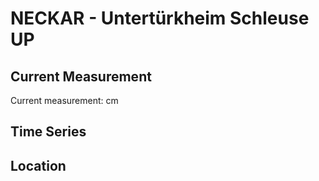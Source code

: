 # NECKAR - Untertürkheim Schleuse UP

## Current Measurement

Current measurement: <Value topic="rivers/pegel-online/NECKAR/Untertürkheim Schleuse UP/measurementValue"/> cm

## Time Series

<TimeSeries topic="rivers/pegel-online/NECKAR/Untertürkheim Schleuse UP/measurementValue" period="week" />

## Location

<WorldMap>
  <Marker lat="48.77801270356594" lon="9.243162743728227" labelTopic="rivers/pegel-online/NECKAR/Untertürkheim Schleuse UP" />
</WorldMap>
